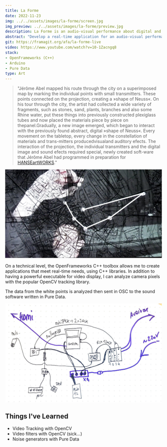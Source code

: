 ```yaml
---
title: La Forme
date: 2022-11-23
img: ../../assets/images/la-forme/screen.jpg
img_preview: ../../assets/images/la-forme/preview.jpg
description: La Forme is an audio-visual performance about digital and body topics
abstract: "Develop a real-time application for an audio-visual performance about digital and body topics"
git: https://framagit.org/afa/la-forme-live
video: https://www.youtube.com/watch?v=10-1Zacngq8
stack:
- OpenFrameworks (C++)
- Arduino
- Pure Data
type: Art
---
```


> "Jérôme Abel mapped his route through the city on a superimposed map by marking the individual points with small transmitters. These points connected on the projection, creating a »shape of Neuss«.  On his tour through the city, the artist had collected a wide variety of fragments, such as stones, sand, plants, branches and also some Rhine water, put these things into previously constructed plexiglass tubes and now placed the materials piece by piece on thepanel.Gradually, a new image emerged, which began to interact with the previously found abstract, digital »shape of Neuss«. Every movement on the tabletop, every change in the constellation of materials and trans-mitters producedvisualand auditory efects. The interaction of the projection, the individual transmitters and the digital image and sound efects required special, newly created soft-ware that Jérôme Abel had programmed in preparation for [HANSEartWORKS](https://www.hanse.org/en/union-of-cities-the-hansa/working-groups/hanseartworks)."

![La Forme Tracking](../../assets/images/la-forme/tracking.jpg)

On a technical level, the OpenFrameworks C++ toolbox allows me to create applications that meet real-time needs, using C++ libraries. In addition to having a powerful executable for video display, I can analyze camera pixels with the popular OpenCV tracking library.

The data from the white points is analyzed then sent in OSC to the sound software written in Pure Data.

![La Forme Tech Setup](../assets/images/../../../assets/images/la-forme/tech.jpg)

## Things I've Learned

- Video Tracking with OpenCV
- Video filters with OpenCV (sick...)
- Noise generators with Pure Data

